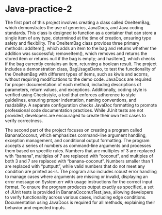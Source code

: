 # Java-practice-2

The first part of this project involves creating a class called OneItemBag, which demonstrates the use of generics, JavaDocs, and Java coding standards. This class is designed to function as a container that can store a single item of any type, determined at the time of creation, ensuring type safety and flexibility. The OneItemBag class provides three primary methods: addItem(), which adds an item to the bag and returns whether the addition was successful; removeItem(), which removes and returns the stored item or returns null if the bag is empty; and hasItem(), which checks if the bag currently contains an item, returning a boolean result. The project includes a demonstration class, BagUsageDemo, to test the functionality of the OneItemBag with different types of items, such as kiwis and acorns, without requiring modifications to the demo code. JavaDocs are required for proper documentation of each method, including descriptions of parameters, return values, and exceptions. Additionally, coding style is verified using Checkstyle, a tool that enforces adherence to style guidelines, ensuring proper indentation, naming conventions, and readability. A separate configuration checks JavaDoc formatting to promote professional code documentation practices. While JUnit tests are not provided, developers are encouraged to create their own test cases to verify correctness.

The second part of the project focuses on creating a program called BananaCoconut, which emphasizes command-line argument handling, exception management, and conditional output formatting. The program accepts a series of numbers as command-line arguments and processes them based on specific rules. Numbers that are multiples of 3 are replaced with “banana”, multiples of 7 are replaced with “coconut”, and multiples of both 3 and 7 are replaced with “banana-coconut”. Numbers smaller than 1 are replaced with “puttputt”, while valid numbers that do not meet any condition are printed as-is. The program also includes robust error handling to manage cases where arguments are missing or invalid, displaying an error message on System.err with usage instructions for the correct input format. To ensure the program produces output exactly as specified, a set of JUnit tests is provided in BananaCoconutTest.java, allowing developers to verify functionality across various cases, including edge conditions. Documentation using JavaDocs is required for all methods, explaining their behavior and expected inputs.

